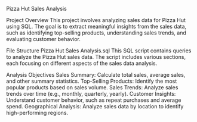 Pizza Hut Sales Analysis

Project Overview
This project involves analyzing sales data for Pizza Hut using SQL. The goal is to extract meaningful insights from the sales data, such as identifying top-selling products, understanding sales trends, and evaluating customer behavior.

File Structure
Pizza Hut Sales Analysis.sql
This SQL script contains queries to analyze the Pizza Hut sales data. The script includes various sections, each focusing on different aspects of the sales data analysis.

Analysis Objectives
Sales Summary: Calculate total sales, average sales, and other summary statistics.
Top-Selling Products: Identify the most popular products based on sales volume.
Sales Trends: Analyze sales trends over time (e.g., monthly, quarterly, yearly).
Customer Insights: Understand customer behavior, such as repeat purchases and average spend.
Geographical Analysis: Analyze sales data by location to identify high-performing regions.
